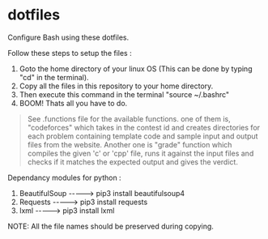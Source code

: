 # dotfiles
Configure Bash using these dotfiles.

Follow these steps to setup the files :
  1. Goto the home directory of your linux OS (This can be done by typing "cd" in the terminal).
  2. Copy all the files in this repository to your home directory.
  3. Then execute this command in the terminal "source ~/.bashrc"
  4. BOOM! Thats all you have to do.

> See .functions file for the available functions.
> one of them is, "codeforces" which takes in the contest id and creates directories for each problem containing template code and sample input and output files from the website.
> Another one is "grade" function which compiles the given 'c' or 'cpp' file, runs it against the input files and checks if it matches the expected output and gives the verdict.

Dependancy modules for python :
  1. BeautifulSoup -----> pip3 install beautifulsoup4
  2. Requests      -----> pip3 install requests
  3. lxml          -----> pip3 install lxml

NOTE:
  All the file names should be preserved during copying.
